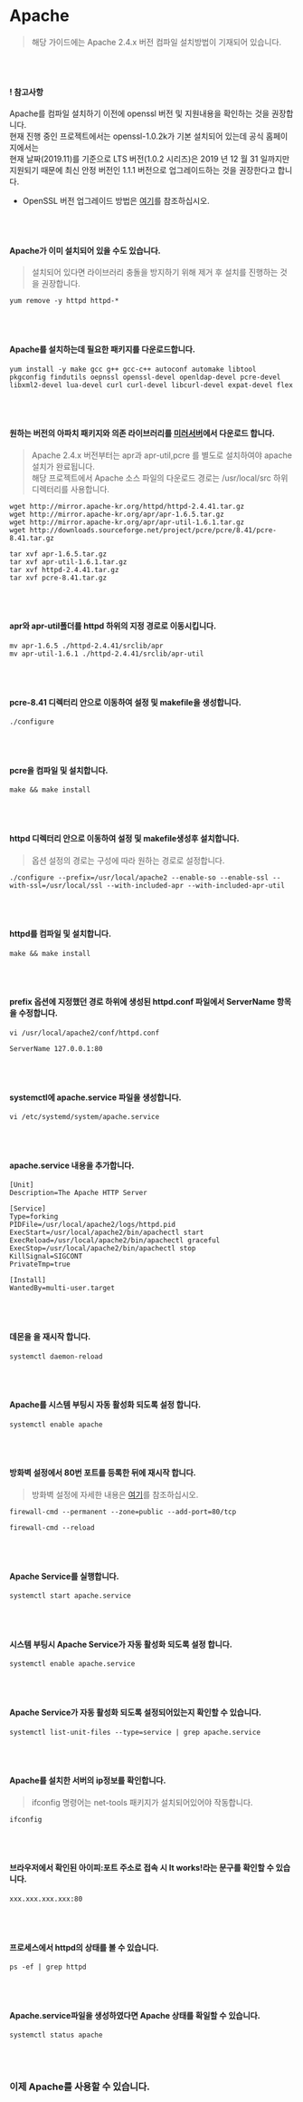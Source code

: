 # Apache
> 해당 가이드에는 Apache 2.4.x 버전 컴파일 설치방법이 기재되어 있습니다.

<br/>
<br/>

#### ! 참고사항
Apache를 컴파일 설치하기 이전에 openssl 버전 및 지원내용을 확인하는 것을 권장합니다.  
현재 진행 중인 프로젝트에서는 openssl-1.0.2k가 기본 설치되어 있는데 공식 홈페이지에서는  
현재 날짜(2019.11)를 기준으로 LTS 버전(1.0.2 시리즈)은 2019 년 12 월 31 일까지만  
지원되기 때문에 최신 안정 버전인 1.1.1 버전으로 업그레이드하는 것을 권장한다고 합니다.  
- OpenSSL 버전 업그레이드 방법은 [여기](https://github.com/ionio-dev/Dev-Docs/tree/master/OperatingSystem/Linux/Redhet/CentOS/CentOS-Linux-release-7.7.1908-(Core)-DVD/Reference/OpenSSL/OpenSSL_Guide.md)를 참조하십시오.

<br/>
<br/>

#### Apache가 이미 설치되어 있을 수도 있습니다.
> 설치되어 있다면 라이브러리 충돌을 방지하기 위해 제거 후 설치를 진행하는 것을 권장합니다.
```
yum remove -y httpd httpd-*
```

<br/>
<br/>

#### Apache를 설치하는데 필요한 패키지를 다운로드합니다.
```
yum install -y make gcc g++ gcc-c++ autoconf automake libtool pkgconfig findutils oepnssl openssl-devel openldap-devel pcre-devel libxml2-devel lua-devel curl curl-devel libcurl-devel expat-devel flex
```

<br/>
<br/>

#### 원하는 버전의 아파치 패키지와 의존 라이브러리를 [미러서버](http://mirror.apache-kr.org/)에서 다운로드 합니다.
> Apache 2.4.x 버전부터는 apr과 apr-util,pcre 를 별도로 설치하여야 apache 설치가 완료됩니다.  
해당 프로젝트에서 Apache 소스 파일의 다운로드 경로는 /usr/local/src 하위 디렉터리를 사용합니다.
```
wget http://mirror.apache-kr.org/httpd/httpd-2.4.41.tar.gz
wget http://mirror.apache-kr.org/apr/apr-1.6.5.tar.gz
wget http://mirror.apache-kr.org/apr/apr-util-1.6.1.tar.gz
wget http://downloads.sourceforge.net/project/pcre/pcre/8.41/pcre-8.41.tar.gz
```
```
tar xvf apr-1.6.5.tar.gz
tar xvf apr-util-1.6.1.tar.gz
tar xvf httpd-2.4.41.tar.gz
tar xvf pcre-8.41.tar.gz
```

<br/>
<br/>

#### apr와 apr-util폴더를 httpd 하위의 지정 경로로 이동시킵니다.
```
mv apr-1.6.5 ./httpd-2.4.41/srclib/apr
mv apr-util-1.6.1 ./httpd-2.4.41/srclib/apr-util
```

<br/>
<br/>

#### pcre-8.41 디렉터리 안으로 이동하여 설정 및 makefile을 생성합니다.
```
./configure
```

<br/>
<br/>

#### pcre을 컴파일 및 설치합니다.
```
make && make install
```

<br/>
<br/>

#### httpd 디렉터리 안으로 이동하여 설정 및 makefile생성후 설치합니다.
> 옵션 설정의 경로는 구성에 따라 원하는 경로로 설정합니다.
```
./configure --prefix=/usr/local/apache2 --enable-so --enable-ssl --with-ssl=/usr/local/ssl --with-included-apr --with-included-apr-util
```

<br/>
<br/>

#### httpd를 컴파일 및 설치합니다.
```
make && make install
```

<br/>
<br/>

#### prefix 옵션에 지정했던 경로 하위에 생성된 httpd.conf 파일에서 ServerName 항목을 수정합니다.
```
vi /usr/local/apache2/conf/httpd.conf
```
```
ServerName 127.0.0.1:80
```

<br/>
<br/>

#### systemctl에 apache.service 파일을 생성합니다.
```
vi /etc/systemd/system/apache.service
```

<br/>
<br/>

#### apache.service 내용을 추가합니다.
```
[Unit]
Description=The Apache HTTP Server

[Service]
Type=forking
PIDFile=/usr/local/apache2/logs/httpd.pid
ExecStart=/usr/local/apache2/bin/apachectl start
ExecReload=/usr/local/apache2/bin/apachectl graceful
ExecStop=/usr/local/apache2/bin/apachectl stop
KillSignal=SIGCONT
PrivateTmp=true

[Install]
WantedBy=multi-user.target
```

<br/>
<br/>

#### 데몬을 을 재시작 합니다.
```
systemctl daemon-reload
```

<br/>
<br/>

#### Apache를 시스템 부팅시 자동 활성화 되도록 설정 합니다.
```
systemctl enable apache
```

<br/>
<br/>

#### 방화벽 설정에서 80번 포트를 등록한 뒤에 재시작 합니다.
> 방화벽 설정에 자세한 내용은 [여기](https://github.com/ionio-dev/Dev-Docs/blob/master/OperatingSystem/Linux/Redhet/CentOS/CentOS-Linux-release-7.7.1908-(Core)-DVD/Reference/Firewall/Firewall_Guide.md)를 참조하십시오.
```
firewall-cmd --permanent --zone=public --add-port=80/tcp
```
```
firewall-cmd --reload
```

<br/>
<br/>

#### Apache Service를 실행합니다.
```
systemctl start apache.service
```

<br/>
<br/>

#### 시스템 부팅시 Apache Service가 자동 활성화 되도록 설정 합니다.
```
systemctl enable apache.service
```

<br/>
<br/>

#### Apache Service가 자동 활성화 되도록 설정되어있는지 확인할 수 있습니다.
```
systemctl list-unit-files --type=service | grep apache.service
```

<br/>
<br/>

#### Apache를 설치한 서버의 ip정보를 확인합니다.
> ifconfig 명령어는 net-tools 패키지가 설치되어있어야 작동합니다.  
```
ifconfig
```

<br/>
<br/>

#### 브라우저에서 확인된 아이피:포트 주소로 접속 시 It works!라는 문구를 확인할 수 있습니다.
```
xxx.xxx.xxx.xxx:80
```

<br/>
<br/>

#### 프로세스에서 httpd의 상태를 볼 수 있습니다.
```
ps -ef | grep httpd
```

<br/>
<br/>

#### Apache.service파일을 생성하였다면 Apache 상태를 확일할 수 있습니다.
```
systemctl status apache
```

<br/>
<br/>

### 이제 Apache를 사용할 수 있습니다.
